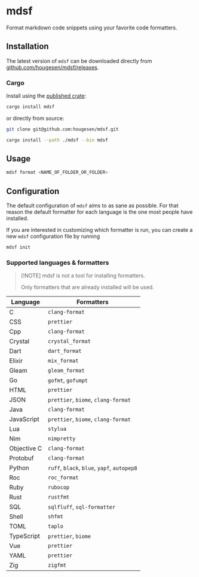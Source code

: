 # mdsf

Format markdown code snippets using your favorite code formatters.

## Installation

The latest version of `mdsf` can be downloaded directly from [github.com/hougesen/mdsf/releases](https://github.com/hougesen/mdsf/releases).

### Cargo

Install using the [published crate](https://crates.io/crates/mdsf):

```sh
cargo install mdsf
```

or directly from source:

```sh
git clone git@github.com:hougesen/mdsf.git

cargo install --path ./mdsf --bin mdsf
```

## Usage

```sh
mdsf format <NAME_OF_FOLDER_OR_FOLDER>
```

## Configuration

The default configuration of `mdsf` aims to as sane as possible. For that reason the default formatter for each language is the one most people have installed.

If you are interested in customizing which formatter is run, you can create a new `mdsf` configuration file by running

```sh
mdsf init
```

### Supported languages & formatters

> \[!NOTE\]
> mdsf is not a tool for installing formatters.
>
> Only formatters that are already installed will be used.

| Language    | Formatters                                  |
| ----------- | ------------------------------------------- |
| C           | `clang-format`                              |
| CSS         | `prettier`                                  |
| Cpp         | `clang-format`                              |
| Crystal     | `crystal_format`                            |
| Dart        | `dart_format`                               |
| Elixir      | `mix_format`                                |
| Gleam       | `gleam_format`                              |
| Go          | `gofmt`, `gofumpt`                          |
| HTML        | `prettier`                                  |
| JSON        | `prettier`, `biome`, `clang-format`         |
| Java        | `clang-format`                              |
| JavaScript  | `prettier`, `biome`, `clang-format`         |
| Lua         | `stylua`                                    |
| Nim         | `nimpretty`                                 |
| Objective C | `clang-format`                              |
| Protobuf    | `clang-format`                              |
| Python      | `ruff`, `black`, `blue`, `yapf`, `autopep8` |
| Roc         | `roc_format`                                |
| Ruby        | `rubocop`                                   |
| Rust        | `rustfmt`                                   |
| SQL         | `sqlfluff`, `sql-formatter`                 |
| Shell       | `shfmt`                                     |
| TOML        | `taplo`                                     |
| TypeScript  | `prettier`, `biome`                         |
| Vue         | `prettier`                                  |
| YAML        | `prettier`                                  |
| Zig         | `zigfmt`                                    |
